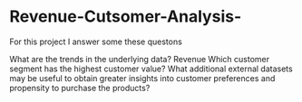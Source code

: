 # Revenue-Cutsomer-Analysis-
For this project I answer some these questons

What are the trends in the underlying data? Revenue 
Which customer segment has the highest customer value?
What additional external datasets may be useful to obtain greater insights into customer preferences and propensity to purchase the products?
